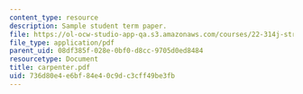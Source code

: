 ```yaml
---
content_type: resource
description: Sample student term paper.
file: https://ol-ocw-studio-app-qa.s3.amazonaws.com/courses/22-314j-structural-mechanics-in-nuclear-power-technology-fall-2006/736d80e4e6bf84e40c9dc3cff49be3fb_carpenter.pdf
file_type: application/pdf
parent_uid: 08df385f-028e-0bf0-d8cc-9705d0ed8484
resourcetype: Document
title: carpenter.pdf
uid: 736d80e4-e6bf-84e4-0c9d-c3cff49be3fb
---
```

